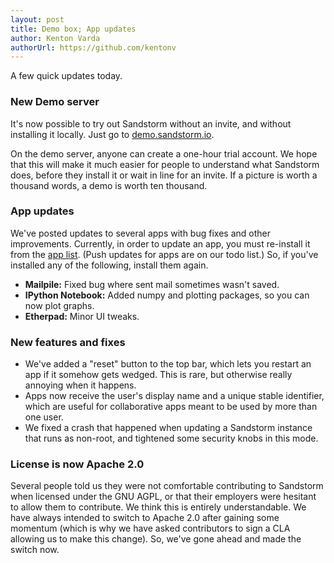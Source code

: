 ```yaml
---
layout: post
title: Demo box; App updates
author: Kenton Varda
authorUrl: https://github.com/kentonv
---
```


A few quick updates today.

### New Demo server

It's now possible to try out Sandstorm without an invite, and without installing
it locally. Just go to [demo.sandstorm.io](https://demo.sandstorm.io/demo).

On the demo server, anyone can create a one-hour trial account. We hope that
this will make it much easier for people to understand what Sandstorm does,
before they install it or wait in line for an invite. If a picture
is worth a thousand words, a demo is worth ten thousand.

### App updates

We've posted updates to several apps with bug fixes and other improvements.
Currently, in order to update an app, you must re-install it from the
[app list](https://apps.sandstorm.io). (Push updates for apps are on our
todo list.) So, if you've installed any of the following, install them again.

* **Mailpile:** Fixed bug where sent mail sometimes wasn't saved.
* **IPython Notebook:** Added numpy and plotting packages, so you can now plot graphs.
* **Etherpad:** Minor UI tweaks.

### New features and fixes

* We've added a "reset" button to the top bar, which lets you restart an app
  if it somehow gets wedged. This is rare, but otherwise really annoying when
  it happens.
* Apps now receive the user's display name and a unique stable identifier,
  which are useful for collaborative apps meant to be used by more than one
  user.
* We fixed a crash that happened when updating a Sandstorm instance that runs
  as non-root, and tightened some security knobs in this mode.

### License is now Apache 2.0

Several people told us they were not comfortable contributing to Sandstorm
when licensed under the GNU AGPL, or that their employers were hesitant to
allow them to contribute. We think this is entirely understandable. We have
always intended to switch to Apache 2.0 after gaining some momentum (which is
why we have asked contributors to sign a CLA allowing us to make this change).
So, we've gone ahead and made the switch now.
